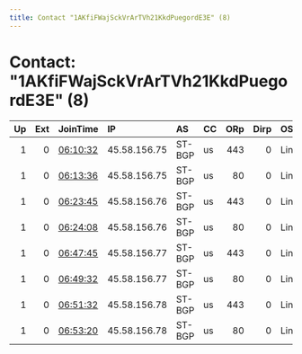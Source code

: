 ```yaml
---
title: Contact "1AKfiFWajSckVrArTVh21KkdPuegordE3E" (8)
---
```


# Contact: "1AKfiFWajSckVrArTVh21KkdPuegordE3E" (8)

|   Up |   Ext | JoinTime                                                                                              | IP           | AS     | CC   |   ORp |   Dirp | OS    | Version   | Nickname   |   eFamMembers |
|-----:|------:|:------------------------------------------------------------------------------------------------------|:-------------|:-------|:-----|------:|-------:|:------|:----------|:-----------|--------------:|
|    1 |     0 | [06:10:32](https://nusenu.github.io/OrNetStats/w/relay/CD623630FC3FF8D8AA92B4FBD60ABE159A484C17.html) | 45.58.156.75 | ST-BGP | us   |   443 |      0 | Linux | 0.4.6.8   | execs1     |             1 |
|    1 |     0 | [06:13:36](https://nusenu.github.io/OrNetStats/w/relay/070B03EB62BD79A9794B903F3A38AEBBA25DDEF9.html) | 45.58.156.75 | ST-BGP | us   |    80 |      0 | Linux | 0.4.6.8   | execs2     |             1 |
|    1 |     0 | [06:23:45](https://nusenu.github.io/OrNetStats/w/relay/92DB93AE1CD74F41024A2685A475BBF5C497B0B2.html) | 45.58.156.76 | ST-BGP | us   |   443 |      0 | Linux | 0.4.6.8   | rulers1    |             1 |
|    1 |     0 | [06:24:08](https://nusenu.github.io/OrNetStats/w/relay/74B0055D8540458402FE0F548FC6A844B5431A97.html) | 45.58.156.76 | ST-BGP | us   |    80 |      0 | Linux | 0.4.6.8   | rulers2    |             1 |
|    1 |     0 | [06:47:45](https://nusenu.github.io/OrNetStats/w/relay/A8EB70983CC2FC3E2C91419E84EBCD4722654742.html) | 45.58.156.77 | ST-BGP | us   |   443 |      0 | Linux | 0.4.6.8   | kingpins1  |             1 |
|    1 |     0 | [06:49:32](https://nusenu.github.io/OrNetStats/w/relay/0A1ECCB7DF0272492A4F37FB57DC0F9F42A77D71.html) | 45.58.156.77 | ST-BGP | us   |    80 |      0 | Linux | 0.4.6.8   | kingpins2  |             1 |
|    1 |     0 | [06:51:32](https://nusenu.github.io/OrNetStats/w/relay/4E29BB71063857994BCCE723539E53CC36545EC2.html) | 45.58.156.78 | ST-BGP | us   |   443 |      0 | Linux | 0.4.6.8   | mortals1   |             1 |
|    1 |     0 | [06:53:20](https://nusenu.github.io/OrNetStats/w/relay/8F14815FB60BBB23E4BC46E162E37C1428EA1CCD.html) | 45.58.156.78 | ST-BGP | us   |    80 |      0 | Linux | 0.4.6.8   | mortals2   |             1 |
